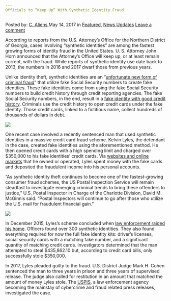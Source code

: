 ```yaml
---
Officials to “Keep Up“ With Synthetic Identity Fraud
---
```

<article class="post-listing post-19847 post type-post status-publish format-standard has-post-thumbnail hentry category-deepdot-news category-news-updates tag-fraud tag-identity tag-officials tag-synthetic">
    <div class="post-inner">
        <span>Posted by: <a href="https://www.deepdotweb.com/author/caliens/" title="">C. Aliens </a></span>
    <span>May 14, 2017</span>
    <span>in <a href="https://www.deepdotweb.com/category/deepdot-news/" rel="category tag">Featured</a>, <a href="https://www.deepdotweb.com/category/news-updates/" rel="category tag">News Updates</a></span>
    <span><a href="https://www.deepdotweb.com/2017/05/14/officials-keep-synthetic-identity-fraud/#respond">Leave a comment</a></span>
    </p>
    <div class="clear"></div>
    <div class="entry">
    <p>According to reports from the U.S. Attorney’s Office for the Northern District of Georgia, cases involving “synthetic identities” are among the fastest growing forms of identity fraud in the United States. U. S. Attorney John Horn announced that the Attorney&#8217;s Office will keep up, or at least remain current, with the fraud. While reports of synthetic identity use date back to 2013, the numbers in 2016 and 2017 dwarf those from previous years.</p>
    <p>Unlike identity theft, synthetic identities are an “<a href="https://www.justice.gov/usao-ndga/pr/identity-thief-sentenced-using-new-form-fraud-synthetic-identities">unfortunate new form of criminal fraud</a>” that utilize fake Social Security numbers to create fake identities. These fake identities come from using the fake Social Security numbers to build credit history through credit reporting agencies. The fake Social Security numbers, in the end, result in a <a href="https://www.deepdotweb.com/tag/fraud">fake identity with good credit history</a>. Criminals use the credit history to open credit cards under the fake identity. Those credit cards, linked to a fictitious name, collect hundreds of thousands of dollars in debt.</p>
    <p><img class="wp-image-19854 aligncenter" src="https://www.deepdotweb.com/wp-content/uploads/2017/05/word-image-44.jpeg" srcset="https://www.deepdotweb.com/wp-content/uploads/2017/05/word-image-44.jpeg 600w, https://www.deepdotweb.com/wp-content/uploads/2017/05/word-image-44-300x165.jpeg 300w" sizes="(max-width: 600px) 100vw, 600px" /></p>
    <p>One recent case involved a recently sentenced man that used synthetic identities in a massive credit card fraud scheme. Kelvin Lyles, the defendant in the case, created fake identities using the aforementioned method. He then opened credit cards with a high spending limit and charged over $350,000 to his fake identities’ credit cards. Via <a href="https://www.deepdotweb.com/marketplace-directory/categories/top-markets/">websites and online markets</a> that he owned or operated, Lyles spent money with the fake cards and deposited the fraudulent income into his personal accounts.</p>
    <p>“As synthetic identity theft continues to become one of the fastest-growing consumer fraud schemes, the US Postal Inspection Service will remain steadfast to investigate emerging criminal trends to bring these offenders to justice,” U.S. Postal Inspector in Charge of the Charlotte Division, David M. McGinnis said. “Postal Inspectors will continue to go after those who utilize the U.S. mail for fraudulent financial gain.”</p>
    <p><img class="wp-image-19855 aligncenter" src="https://www.deepdotweb.com/wp-content/uploads/2017/05/word-image-45.jpeg" srcset="https://www.deepdotweb.com/wp-content/uploads/2017/05/word-image-45.jpeg 800w, https://www.deepdotweb.com/wp-content/uploads/2017/05/word-image-45-300x225.jpeg 300w" sizes="(max-width: 800px) 100vw, 800px" /></p>
    <p>In December 2015, Lyles’s scheme concluded when <a href="https://www.deepdotweb.com/tag/arrested/">law enforcement raided his home</a>. Officers found over 300 synthetic identities. They also found everything required for now the full fake identity kits: driver&#8217;s licenses, social security cards with a matching fake number, and a significant quantity of matching credit cards. Investigators determined that the man attempted to steal $435,862.10 but, according to credit card bills, only successfully stole $350,000.</p>
    <p>In 2017, Lyles pleaded guilty to the fraud. U.S. District Judge Mark H. Cohen sentenced the man to three years in prison and three years of supervised release. The judge also called for restitution in an amount that matched the amount of money Lyles stole. The <a href="https://www.deepdotweb.com/tag/usps/">USPIS</a>, a law enforcement agency becoming the mainstay of cybercrime and fraud related press releases, investigated the case.</p>
    </div>
    <span style="display:none"><a href="https://www.deepdotweb.com/tag/fraud/" rel="tag">fraud</a> <a href="https://www.deepdotweb.com/tag/identity/" rel="tag">identity</a> <a href="https://www.deepdotweb.com/tag/officials/" rel="tag">officials</a> <a href="https://www.deepdotweb.com/tag/synthetic/" rel="tag">synthetic</a></span> <span style="display:none" class="updated">2017-05-14</span>
    <div style="display:none" class="vcard author" itemprop="author" itemscope itemtype="http://schema.org/Person"><strong class="fn" itemprop="name"><a href="https://www.deepdotweb.com/author/caliens/" title="Posts by C. Aliens" rel="author">C. Aliens</a></strong></div>
    </div>
</article>

